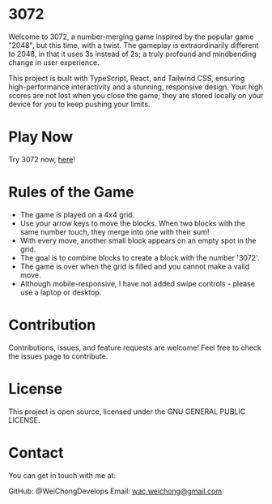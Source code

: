 # 3072
Welcome to 3072, a number-merging game inspired by the popular game "2048", but this time, with a twist. The gameplay is extraordinarily different to 2048, in that it uses 3s instead of 2s; a truly profound and mindbending change in user experience.

This project is built with TypeScript, React, and Tailwind CSS, ensuring high-performance interactivity and a stunning, responsive design. Your high scores are not lost when you close the game; they are stored locally on your device for you to keep pushing your limits.

# Play Now
Try 3072 now, [here](https://3072.vercel.app/)!

# Rules of the Game
- The game is played on a 4x4 grid.
- Use your arrow keys to move the blocks. When two blocks with the same number touch, they merge into one with their sum!
- With every move, another small block appears on an empty spot in the grid.
- The goal is to combine blocks to create a block with the number '3072'.
- The game is over when the grid is filled and you cannot make a valid move.
- Although mobile-responsive, I have not added swipe controls - please use a laptop or desktop.

# Contribution
Contributions, issues, and feature requests are welcome! Feel free to check the issues page to contribute.

# License
This project is open source, licensed under the GNU GENERAL PUBLIC LICENSE.

# Contact
You can get in touch with me at:

GitHub: @WeiChongDevelops
Email: wac.weichong@gmail.com
